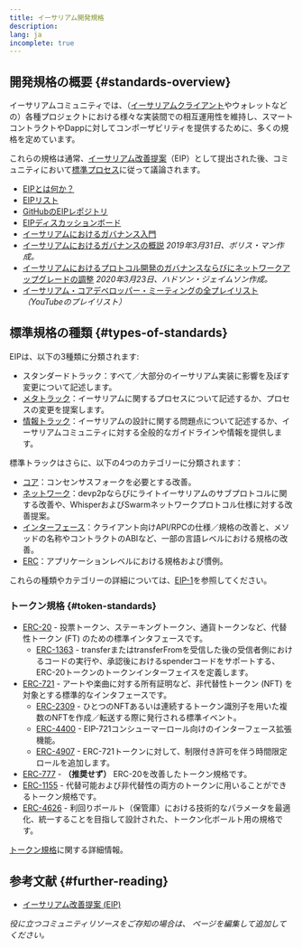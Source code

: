 ```yaml
---
title: イーサリアム開発規格
description:
lang: ja
incomplete: true
---
```


## 開発規格の概要 {#standards-overview}

イーサリアムコミュニティでは、（[イーサリアムクライアント](/developers/docs/nodes-and-clients/)やウォレットなどの）各種プロジェクトにおける様々な実装間での相互運用性を維持し、スマートコントラクトやDappに対してコンポーザビリティを提供するために、多くの規格を定めています。

これらの規格は通常、[イーサリアム改善提案](/eips/)（EIP）として提出された後、コミュニティにおいて[標準プロセス](https://eips.ethereum.org/EIPS/eip-1)に従って議論されます。

- [EIPとは何か？](/eips/)
- [EIPリスト](https://eips.ethereum.org/)
- [GitHubのEIPレポジトリ](https://github.com/ethereum/EIPs)
- [EIPディスカッションボード](https://ethereum-magicians.org/c/eips)
- [イーサリアムにおけるガバナンス入門](/governance/)
- [イーサリアムにおけるガバナンスの概説](https://web.archive.org/web/20201107234050/https://blog.bmannconsulting.com/ethereum-governance/) _2019年3月31日、ボリス・マン作成。_
- [イーサリアムにおけるプロトコル開発のガバナンスならびにネットワークアップグレードの調整](https://hudsonjameson.com/2020-03-23-ethereum-protocol-development-governance-and-network-upgrade-coordination/) _2020年3月23日、ハドソン・ジェイムソン作成。_
- [イーサリアム・コアデベロッパー・ミーティングの全プレイリスト](https://www.youtube.com/playlist?list=PLaM7G4Llrb7zfMXCZVEXEABT8OSnd4-7w) _（YouTubeのプレイリスト）_

## 標準規格の種類 {#types-of-standards}

EIPは、以下の3種類に分類されます:

- スタンダードトラック：すべて／大部分のイーサリアム実装に影響を及ぼす変更について記述します。
- [メタトラック](https://eips.ethereum.org/meta)：イーサリアムに関するプロセスについて記述するか、プロセスの変更を提案します。
- [情報トラック](https://eips.ethereum.org/informational)：イーサリアムの設計に関する問題点について記述するか、イーサリアムコミュニティに対する全般的なガイドラインや情報を提供します。

標準トラックはさらに、以下の4つのカテゴリーに分類されます：

- [コア](https://eips.ethereum.org/core)：コンセンサスフォークを必要とする改善。
- [ネットワーク](https://eips.ethereum.org/networking)：devp2pならびにライトイーサリアムのサブプロトコルに関する改善や、WhisperおよびSwarmネットワークプロトコル仕様に対する改善提案。
- [インターフェース](https://eips.ethereum.org/interface)：クライアント向けAPI/RPCの仕様／規格の改善と、メソッドの名称やコントラクトのABIなど、一部の言語レベルにおける規格の改善。
- [ERC](https://eips.ethereum.org/erc)：アプリケーションレベルにおける規格および慣例。

これらの種類やカテゴリーの詳細については、[EIP-1](https://eips.ethereum.org/EIPS/eip-1#eip-types)を参照してください。

### トークン規格 {#token-standards}

- [ERC-20](/developers/docs/standards/tokens/erc-20/) - 投票トークン、ステーキングトークン、通貨トークンなど、代替性トークン (FT) のための標準インタフェースです。
  - [ERC-1363](https://eips.ethereum.org/EIPS/eip-1363) - transferまたはtransferFromを受信した後の受信者側におけるコードの実行や、承認後におけるspenderコードをサポートする、ERC-20トークンのトークンインターフェイスを定義します。
- [ERC-721](/developers/docs/standards/tokens/erc-721/) - アートや楽曲に対する所有証明など、非代替性トークン (NFT) を対象とする標準的なインタフェースです。
  - [ERC-2309](https://eips.ethereum.org/EIPS/eip-2309) - ひとつのNFTあるいは連続するトークン識別子を用いた複数のNFTを作成／転送する際に発行される標準イベント。
  - [ERC-4400](https://eips.ethereum.org/EIPS/eip-4400) - EIP-721コンシューマーロール向けのインターフェース拡張機能。
  - [ERC-4907](https://eips.ethereum.org/EIPS/eip-4907) - ERC-721トークンに対して、制限付き許可を伴う時間限定ロールを追加します。
- [ERC-777](/developers/docs/standards/tokens/erc-777/) - **（推奨せず）** ERC-20を改善したトークン規格です。
- [ERC-1155](/developers/docs/standards/tokens/erc-1155/) - 代替可能および非代替性の両方のトークンに用いることができるトークン規格です。
- [ERC-4626](/developers/docs/standards/tokens/erc-4626/) - 利回りボールト（保管庫）における技術的なパラメータを最適化、統一することを目指して設計された、トークン化ボールト用の規格です。

[トークン規格](/developers/docs/standards/tokens/)に関する詳細情報。

## 参考文献 {#further-reading}

- [イーサリアム改善提案 (EIP)](/eips/)

_役に立つコミュニティリソースをご存知の場合は、 ページを編集して追加してください。_
